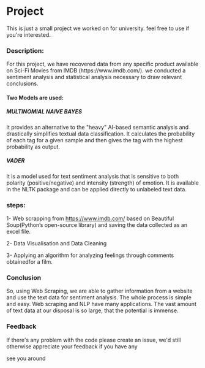 <h1>Project</h1>
This is just a small project we worked on for university. 
feel free to use if you're interested.

<h3>Description:</h3>
For this project, we have recovered data from any specific product
available on Sci-Fi Movies from IMDB (https://www.imdb.com/).
we conducted a sentiment analysis and statistical analysis necessary to draw relevant conclusions.
<h4>Two Models are used:</h4>
<h5>MULTINOMIAL NAIVE BAYES</h5>

It provides an alternative to the "heavy" 
AI-based semantic analysis and drastically simplifies textual data classification.
It calculates the probability of each tag for a given sample and then gives the tag with the highest 
probability as output.


<h5>VADER</h5>
It is a model used for text sentiment analysis that is sensitive to both polarity (positive/negative) and intensity (strength) of emotion. It is available in the NLTK package and can be applied directly to unlabeled text data.




<h3>steps:</h3>

1- Web scrapping from https://www.imdb.com/ based on Beautiful Soup(Python’s open-source library)
and saving the data collected as an excel file.


2- Data Visualisation and Data Cleaning 


3- Applying an algorithm for analyzing feelings through comments obtainedfor a film. 

<h3>Conclusion</h3>

So, using Web Scraping, we are able to gather information from a website and use the text data for sentiment analysis.
The whole process is simple and easy. Web scraping and NLP have many applications. The vast amount of text data at our 
disposal is so large, that the potential is immense.
  
  
<h3>Feedback</h3>  
  
If there's any problem with the code please create an issue, we'd still
otherwise appreciate your feedback if you have any



see you around
